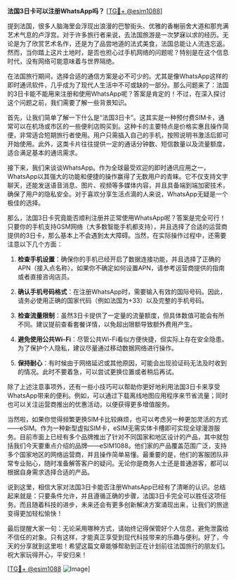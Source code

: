 **法国3日卡可以注册WhatsApp吗？** [[TG💪+ @esim1088](https://t.me/s/esim1088)]

提到法国，很多人脑海里会浮现出浪漫的巴黎街头、优雅的香榭丽舍大道和那充满艺术气息的卢浮宫。对于许多旅行者来说，去法国旅游是一次梦寐以求的经历。无论是为了欣赏艺术名作，还是为了品尝地道的法式美食，法国总能让人流连忘返。然而，当你踏上这片土地时，是否也担心过手机网络的问题呢？特别是在这个信息时代，没有网络可能意味着与世界隔绝。

在法国旅行期间，选择合适的通信方案是必不可少的。尤其是像WhatsApp这样的即时通讯软件，几乎成为了现代人生活中不可或缺的一部分。那么问题来了：法国的3日卡能不能用来注册和使用WhatsApp呢？答案是肯定的！不过，在深入探讨这个问题之前，我们需要了解一些背景知识。

首先，让我们简单了解一下什么是“法国3日卡”。这其实是一种预付费SIM卡，通常可以在机场或市区的一些便利店购买到。这种卡的主要特点是价格实惠且操作简便，非常适合短期旅行者使用。用户只需插入自己的手机，按照说明书激活后即可开始使用。此外，这类卡片往往提供一定的通话分钟数、短信数量以及流量额度，适合满足基本的通讯需求。

接下来，我们来谈谈WhatsApp。作为全球最受欢迎的即时通讯应用之一，WhatsApp以其强大的功能和便捷的操作赢得了无数用户的青睐。它不仅支持文字聊天，还能发送语音消息、图片、视频等多媒体内容，并且具备端到端加密技术，确保了用户的隐私安全。对于喜欢分享生活点滴的人来说，WhatsApp无疑是一个极佳的选择。

那么，法国3日卡究竟能否顺利注册并正常使用WhatsApp呢？答案是完全可行！只要你的手机支持GSM网络（大多数智能手机都支持），并且选择了合适的运营商提供的3日卡，那么基本上不会遇到太大障碍。当然，在实际操作过程中，还需要注意以下几个方面：

1. **检查手机设置**：确保你的手机已经开启了数据连接功能，并且选择了正确的APN（接入点名称）。如果你不确定如何设置APN，请参考运营商提供的指南或者直接咨询店员。

2. **确认手机号码格式**：在注册WhatsApp时，需要输入有效的国际号码。因此，请务必使用正确的国家代码（例如法国为+33）以及完整的手机号码。

3. **检查流量限制**：虽然3日卡提供了一定量的流量额度，但具体数值可能会有所不同。建议提前查看套餐详情，以免超出限额导致额外费用产生。

4. **避免使用公共Wi-Fi**：尽管公共Wi-Fi看似方便快捷，但实际上存在安全隐患。为了保护个人隐私，建议尽量通过移动数据网络进行操作。

5. **保持耐心**：有时候由于网络延迟或其他原因，可能会出现验证码无法及时收到的情况。此时不要着急，可以尝试更换位置或者稍后再试。

除了上述注意事项外，还有一些小技巧可以帮助你更好地利用法国3日卡来享受WhatsApp带来的便利。例如，可以通过下载离线地图应用程序来节省流量；同时也可以关注运营商推出的优惠活动，以便获得更多增值服务。

当然啦，如果你觉得频繁更换SIM卡比较麻烦，也可以考虑另一种更加灵活的方式——eSIM。作为一种新型虚拟SIM卡，eSIM无需实体卡槽即可实现全球漫游服务。目前市面上已经有多个品牌推出了针对不同国家和地区设计的产品，其中就包括我们今天要重点介绍的品牌——eSIM1088。他们家的产品覆盖范围广泛，支持多个国家地区的网络运营商，并且操作简单易懂。最重要的是，他们的客服团队非常专业贴心，随时准备解答客户的疑问。无论你是商务人士还是普通游客，都可以根据自身需求选择合适的产品。

说到这里，相信大家对法国3日卡能否注册WhatsApp已经有了清晰的认识。总结起来就是：只要条件允许，并且遵循正确的步骤，法国3日卡完全可以胜任这项任务。而且随着科技的进步，未来还会有更多创新解决方案涌现出来，让我们的旅途变得更加轻松愉快！

最后提醒大家一句：无论采用哪种方式，请始终记得保管好个人信息，避免泄露给不信任的对象。只有这样，才能真正享受到现代科技带来的乐趣与便利。好了，今天的分享就到这里啦！希望这篇文章能够帮助到正在计划前往法国旅行的朋友们。祝大家玩得开心，平安归来！

[[TG💪+ @esim1088](https://t.me/s/esim1088) ![Image](https://i.postimg.cc/4NQfJmqS/Snipaste-2025-05-13-00-14-12.png)]